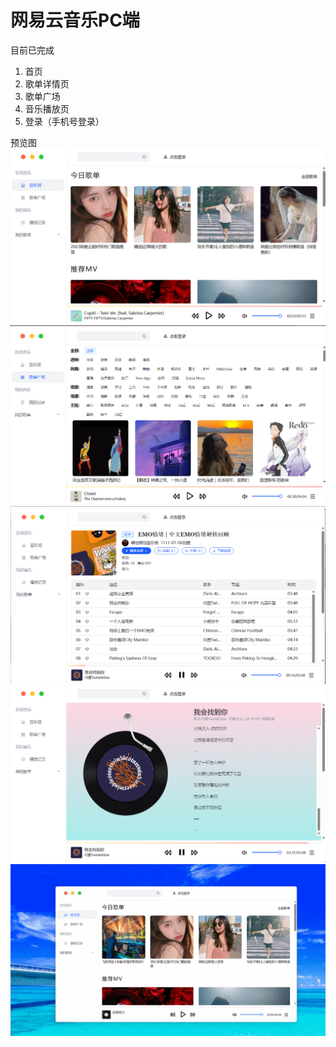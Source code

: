 # 网易云音乐PC端
目前已完成
1. 首页
2. 歌单详情页
3. 歌单广场
4. 音乐播放页
5. 登录（手机号登录）


预览图
![首页](./photo/首页.png)
![歌单广场](./photo/歌单广场.png)
![歌单详情页](./photo/歌单.png)
![播放页](./photo/播放.png)
![gif](./photo/gif.gif)